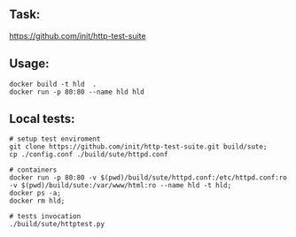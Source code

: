 ## Task: 
https://github.com/init/http-test-suite

## Usage:
    docker build -t hld  .
    docker run -p 80:80 --name hld hld

## Local tests:
    # setup test enviroment
    git clone https://github.com/init/http-test-suite.git build/sute;
    cp ./config.conf ./build/sute/httpd.conf

    # containers
    docker run -p 80:80 -v $(pwd)/build/sute/httpd.conf:/etc/httpd.conf:ro -v $(pwd)/build/sute:/var/www/html:ro --name hld -t hld;
    docker ps -a;
    docker rm hld;

    # tests invocation
    ./build/sute/httptest.py
